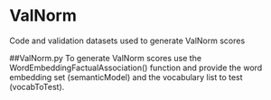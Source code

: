 # ValNorm
Code and validation datasets used to generate ValNorm scores

##ValNorm.py 
To generate ValNorm scores use the WordEmbeddingFactualAssociation() function and provide the word embedding set (semanticModel) and the vocabulary list to test (vocabToTest). 
